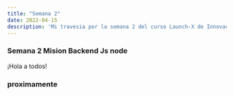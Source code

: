 ```yaml
---
title: "Semana 2"
date: 2022-04-15
description: 'Mi travesia por la semana 2 del curso Launch-X de Innovacción Virtual Mision Backend'
---
```




### Semana 2 Mision Backend Js node
¡Hola a todos!

### proximamente
